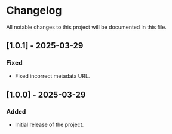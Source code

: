 # Changelog

All notable changes to this project will be documented in this file.

## [1.0.1] - 2025-03-29

### Fixed

- Fixed incorrect metadata URL.

## [1.0.0] - 2025-03-29

### Added

- Initial release of the project.
